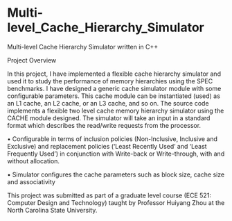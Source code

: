 # Multi-level_Cache_Hierarchy_Simulator
Multi-level Cache Hierarchy Simulator written in C++

Project Overview 

In this project, I have implemented a flexible cache hierarchy simulator and used it to study 
the performance of memory hierarchies using the SPEC benchmarks. I have designed a generic 
cache simulator module with some configurable parameters. This cache module can be instantiated 
(used) as an L1 cache, an L2 cache, or an L3 cache, and so on. The source code implements a 
flexible two level cache memory hierarchy simulator using the CACHE module designed. The 
simulator will take an input in a standard format which describes the read/write requests 
from the processor.

•	      Configurable in terms of inclusion policies (Non-Inclusive, Inclusive and Exclusive) and 
             replacement policies (‘Least Recently Used’ and ‘Least Frequently Used’) in conjunction with Write-back or Write-through, with and without allocation.  
             
•	     Simulator configures the cache parameters such as block size, cache size and associativity

This project was submitted as part of a graduate level course (ECE 521: Computer Design and Technology)
taught by Professor Huiyang Zhou at the North Carolina State University.
